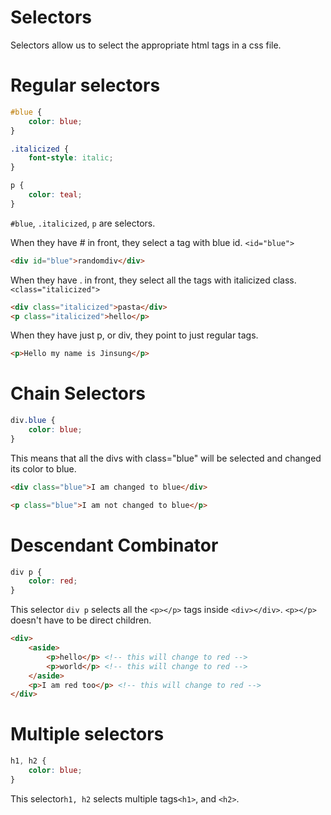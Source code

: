 # Selectors

Selectors allow us to select the appropriate html tags in a css file.

# Regular selectors

```css
#blue {
    color: blue;
}

.italicized {
    font-style: italic;
}

p {
    color: teal;
}
```

`#blue`, `.italicized`, `p` are selectors.

When they have # in front, they select a tag with blue id. `<id="blue">`

```html
<div id="blue">randomdiv</div>
```

When they have . in front, they select all the tags with italicized class. `<class="italicized">` 

```html
<div class="italicized">pasta</div>
<p class="italicized">hello</p>
```

When they have just p, or div, they point to just regular tags.

```html
<p>Hello my name is Jinsung</p>
```


# Chain Selectors

```css
div.blue {
    color: blue;
}
```

This means that all the divs with class="blue" will be selected and changed its color to blue.

```html
<div class="blue">I am changed to blue</div>

<p class="blue">I am not changed to blue</p>
```

# Descendant Combinator

```css
div p {
    color: red;
}
```

This selector `div p` selects all the `<p></p>` tags inside `<div></div>`. `<p></p>` doesn't have to be direct children.

```html
<div>
    <aside>
        <p>hello</p> <!-- this will change to red -->
        <p>world</p> <!-- this will change to red -->
    </aside>
    <p>I am red too</p> <!-- this will change to red -->
</div>
```

# Multiple selectors

```css
h1, h2 {
    color: blue;
}
```

This selector`h1, h2` selects multiple tags`<h1>`, and `<h2>`.


